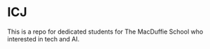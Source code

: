 # ICJ
This is a repo for dedicated students for The MacDuffie School who interested in tech and AI.
